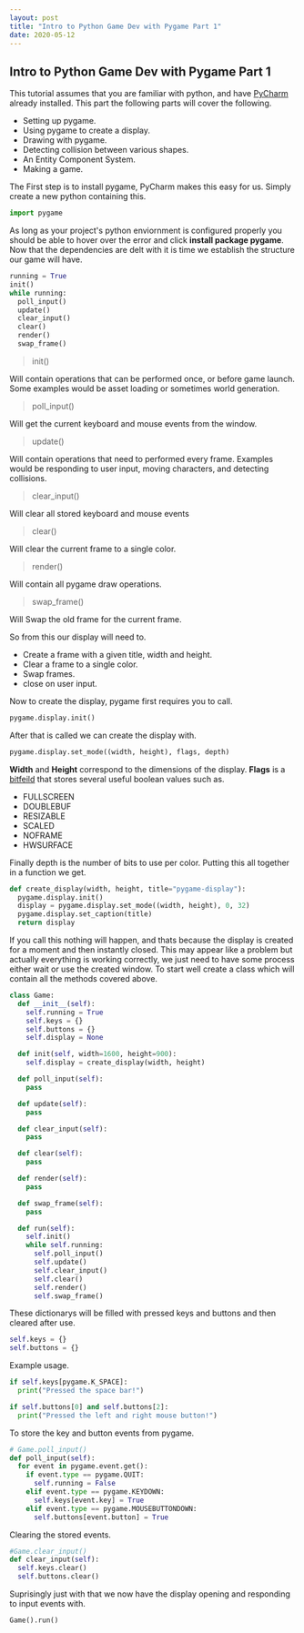 ```yaml
---
layout: post
title: "Intro to Python Game Dev with Pygame Part 1"
date: 2020-05-12
---
```


## Intro to Python Game Dev with Pygame Part 1

This tutorial assumes that you are familiar with python, and have [PyCharm](https://www.jetbrains.com/pycharm/) already installed. This part the following parts will cover the following.

- Setting up pygame.
- Using pygame to create a display.
- Drawing with pygame.
- Detecting collision between various shapes.
- An Entity Component System.    
- Making a game.

The First step is to install pygame, PyCharm makes this easy for us. Simply create a new python containing this.

```python
import pygame
```

As long as your project's python enviornment is configured properly you should be able to hover over the error and click **install package pygame**. 
Now that the dependencies are delt with it is time we establish the structure our game will have.  

```python
running = True
init()
while running:
  poll_input()
  update()
  clear_input()
  clear()
  render()
  swap_frame()
```

> init()

Will contain operations that can be performed once, or before game launch. Some examples would be asset loading or sometimes world generation. 

> poll_input()

Will get the current keyboard and mouse events from the window.

> update()

Will contain operations that need to performed every frame. Examples would be responding to user input, moving characters, and detecting collisions.

> clear_input()

Will clear all stored keyboard and mouse events

> clear()

Will clear the current frame to a single color.

> render()

Will contain all pygame draw operations.

> swap_frame()

Will Swap the old frame for the current frame.

So from this our display will need to.

  - Create a frame with a given title, width and height.
  - Clear a frame to a single color.
  - Swap frames.
  - close on user input.

Now to create the display, pygame first requires you to call.

```python
pygame.display.init()
```

After that is called we can create the display with.

```python
pygame.display.set_mode((width, height), flags, depth)
```
**Width** and **Height** correspond to the dimensions of the display. **Flags** is a [bitfeild](https://wiki.python.org/moin/BitManipulation) that stores several useful boolean values such as.

- FULLSCREEN
- DOUBLEBUF
- RESIZABLE
- SCALED
- NOFRAME
- HWSURFACE

Finally depth is the number of bits to use per color. Putting this all together in a function we get.

```python
def create_display(width, height, title="pygame-display"):
  pygame.display.init()
  display = pygame.display.set_mode((width, height), 0, 32)
  pygame.display.set_caption(title)
  return display
```

If you call this nothing will happen, and thats because the display is created for a moment and then instantly closed. This may appear like a problem but actually everything is working correctly, we just need to have some process either wait or use the created window. To start well create a class which will contain all the methods covered above.

```python
class Game:
  def __init__(self):
    self.running = True
    self.keys = {}
    self.buttons = {}
    self.display = None

  def init(self, width=1600, height=900):
    self.display = create_display(width, height)

  def poll_input(self):
    pass

  def update(self):
    pass

  def clear_input(self):
    pass

  def clear(self):
    pass

  def render(self):
    pass

  def swap_frame(self):
    pass

  def run(self):
    self.init()
    while self.running:
      self.poll_input()
      self.update()
      self.clear_input()
      self.clear()
      self.render()
      self.swap_frame()
```

These dictionarys will be filled with pressed keys and buttons and then cleared after use.

```python
self.keys = {}
self.buttons = {}
```

Example usage.

```python
if self.keys[pygame.K_SPACE]:
  print("Pressed the space bar!")

if self.buttons[0] and self.buttons[2]:
  print("Pressed the left and right mouse button!")
```

To store the key and button events from pygame.

```python
# Game.poll_input()
def poll_input(self):
  for event in pygame.event.get():
    if event.type == pygame.QUIT:
      self.running = False
    elif event.type == pygame.KEYDOWN:
      self.keys[event.key] = True
    elif event.type == pygame.MOUSEBUTTONDOWN:
      self.buttons[event.button] = True
```

Clearing the stored events.

```python
#Game.clear_input()
def clear_input(self):
  self.keys.clear()
  self.buttons.clear()
```

Suprisingly just with that we now have the display opening and responding to input events with. 

```python
Game().run()
```
